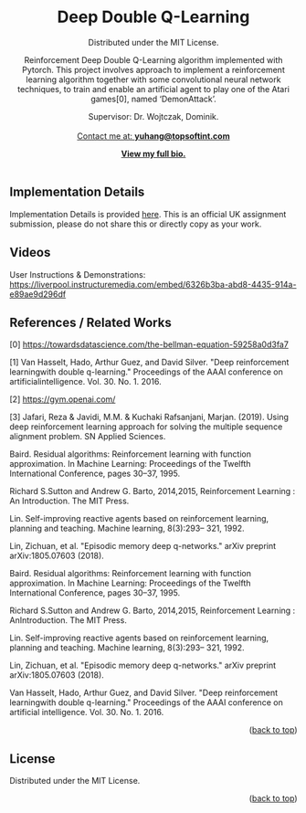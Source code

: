 

<br />
<div align="center" id="readme-top">
  
 <br />

  <h1 align="center">Deep Double Q-Learning</h1>

  <p align="center" >
  Distributed under the MIT License.

Reinforcement Deep Double Q-Learning algorithm implemented with Pytorch. This project involves approach to implement a reinforcement learning algorithm together with some convolutional neural network techniques, to train and enable an artificial agent to play one of the Atari games[0], named ‘DemonAttack’.

Supervisor: Dr. Wojtczak, Dominik.</br>
<br />
<a href="https://yuhang.topsoftint.com">Contact me at: <strong>yuhang@topsoftint.com</strong></a>

<a href="https://yuhang.topsoftint.com"><strong>View my full bio.</strong></a>
    <br />
    <br />
  </p>
</div>






<!-- ABOUT THE PROJECT -->
## Implementation Details
<p id="1"></p>

Implementation Details is provided <a href="https://github.com/HuskyKingdom/DDQN/blob/main/comp390_Project%20Dissertation.pdf">here</a>. This is an official UK assignment submission, please do not share this or directly copy as your work.

## Videos

User Instructions & Demonstrations:
https://liverpool.instructuremedia.com/embed/6326b3ba-abd8-4435-914a-e89ae9d296df

## References / Related Works
<p id="6"></p>

[0] https://towardsdatascience.com/the-bellman-equation-59258a0d3fa7

[1] Van Hasselt, Hado, Arthur Guez, and David Silver. "Deep reinforcement learningwith double q-learning." Proceedings of the AAAI conference on artificialintelligence. Vol. 30. No. 1. 2016.

[2] https://gym.openai.com/

[3] Jafari, Reza & Javidi, M.M. & Kuchaki Rafsanjani, Marjan. (2019). Using deep reinforcement learning approach for solving the multiple sequence alignment problem. SN Applied Sciences. 

Baird. Residual algorithms: Reinforcement learning with function approximation. In Machine Learning: Proceedings of the Twelfth International Conference, pages 30–37, 1995.

Richard S.Sutton and Andrew G. Barto, 2014,2015, Reinforcement Learning : An Introduction. The MIT Press.

Lin. Self-improving reactive agents based on reinforcement learning, planning and teaching. Machine learning, 8(3):293– 321, 1992.

Lin, Zichuan, et al. "Episodic memory deep q-networks." arXiv preprint arXiv:1805.07603 (2018).

Baird. Residual algorithms: Reinforcement learning with function approximation. In Machine Learning: Proceedings of the Twelfth International Conference, pages 30–37, 1995.

Richard S.Sutton and Andrew G. Barto, 2014,2015, Reinforcement Learning : AnIntroduction. The MIT Press.

Lin. Self-improving reactive agents based on reinforcement learning, planning and teaching. Machine learning, 8(3):293– 321, 1992.

Lin, Zichuan, et al. "Episodic memory deep q-networks." arXiv preprint arXiv:1805.07603 (2018).

Van Hasselt, Hado, Arthur Guez, and David Silver. "Deep reinforcement learningwith double q-learning." Proceedings of the AAAI conference on artificial intelligence. Vol. 30. No. 1. 2016.
<p align="right">(<a href="#readme-top">back to top</a>)</p>


<!-- LICENSE -->
## License

Distributed under the MIT License.

<p align="right">(<a href="#readme-top">back to top</a>)</p>





